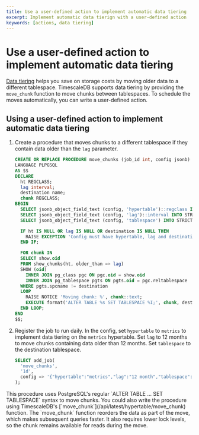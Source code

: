 ```yaml
---
title: Use a user-defined action to implement automatic data tiering
excerpt: Implement automatic data tierign with a user-defined action
keywords: [actions, data tiering]
---
```


# Use a user-defined action to implement automatic data tiering
[Data tiering][data-tiering] helps you save on storage costs by moving older
data to a different tablespace. TimescaleDB supports data tiering by providing
the `move_chunk` function to move chunks between tablespaces. To schedule the
moves automatically, you can write a user-defined action.

<procedure>

## Using a user-defined action to implement automatic data tiering
1.  Create a procedure that moves chunks to a different tablespace if they
    contain data older than the `lag` parameter.
    ```sql
    CREATE OR REPLACE PROCEDURE move_chunks (job_id int, config jsonb)
    LANGUAGE PLPGSQL
    AS $$
    DECLARE
      ht REGCLASS;
      lag interval;
      destination name;
      chunk REGCLASS;
    BEGIN
      SELECT jsonb_object_field_text (config, 'hypertable')::regclass INTO STRICT ht;
      SELECT jsonb_object_field_text (config, 'lag')::interval INTO STRICT lag;
      SELECT jsonb_object_field_text (config, 'tablespace') INTO STRICT destination;

      IF ht IS NULL OR lag IS NULL OR destination IS NULL THEN
        RAISE EXCEPTION 'Config must have hypertable, lag and destination';
      END IF;

      FOR chunk IN
      SELECT show.oid
      FROM show_chunks(ht, older_than => lag)
      SHOW (oid)
        INNER JOIN pg_class pgc ON pgc.oid = show.oid
        INNER JOIN pg_tablespace pgts ON pgts.oid = pgc.reltablespace
      WHERE pgts.spcname != destination
      LOOP
        RAISE NOTICE 'Moving chunk: %', chunk::text;
        EXECUTE format('ALTER TABLE %s SET TABLESPACE %I;', chunk, destination);
      END LOOP;
    END
    $$;
    ```
1.  Register the job to run daily. In the config, set `hypertable` to `metrics`
    to implement data tiering on the `metrics` hypertable. Set `lag` to 12
    months to move chunks containing data older than 12 months. Set
    `tablespace` to the destination tablespace. 
    ```sql
    SELECT add_job(
      'move_chunks',
      '1d',
      config => '{"hypertable":"metrics","lag":"12 month","tablespace":"old_chunks"}'
    );
    ```

<highlight type="note">
This procedure uses PostgreSQL's regular `ALTER TABLE ... SET TABLESPACE` syntax
to move chunks. You could also write the procedure using TimescaleDB's
[`move_chunk`](/api/latest/hypertable/move_chunk) function. The
`move_chunk` function reorders the data as part of the move, which makes
subsequent queries faster. It also requires lower lock levels, so the chunk
remains available for reads during the move.
</highlight>

</procedure>

[data-tiering]: /timescaledb/:currentVersion:/how-to-guides/data-tiering/

